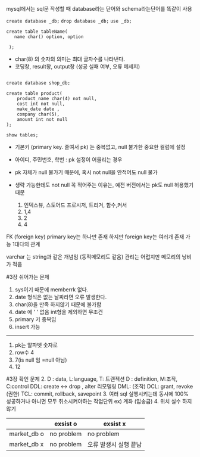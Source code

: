mysql에서는 sql문 작성할 때 database라는 단어와 schema라는단어를 똑같이 사용

`create database _db;`
`drop database _db;`
`use _db;`
```
create table tableName(
   name char() option, option
 
 );
```



- char(8) 의 숫자의 의미는 최대 글자수를 나타낸다.
- 코딩창, result창, output창 (성공 실패 여부, 오류 메세지)

```

create database shop_db;

create table product(
	product_name char(4) not null,
    cost int not null,
    make_date date ,
    company char(5),
    amount int not null
);

show tables;
```


- 기본키 (primary key. 줄여서 pk) 는 중복없고, null 불가한 중요한 컬럼에 설정
- 아이디, 주민번호, 학번 : pk 설정이 어울리는 경우
- pk 자체가 null 불가기 때문에, 혹시 not null을 안적어도 null 불가
- 생략 가능한데도 not null 꼭 적어주는 이유는, 예전 버전에서는 pk도 null 허용했기 때문

	1. 인덱스뷰, 스토어드 프로시저, 트리거, 함수,커서
	2. 1,4
	3. 2
	4. 4

FK (foreign key)
primary key는 하나만 존재 하지만 foreign key는 여러개 존재 가능 1대다의 관계

varchar 는 string과 같은 개념임 (동적메모리도 같음) 관리는 어렵지만 메모리의 낭비가 적음

#3장 쉬어가는 문제
1) sys이기 때문에 memberrk 없다.
2) date 형식은 없는 날짜라면 오류 발생한다.
3) char(8)을 만족 하지않기 때문에 불가함
4) date 에 ' ' 없음 int형을 제외하면 무조건
5) primary 키 중복임
6) insert 가능
---
1) pk는 알파벳 숫자로
2) row수 4
3) 7(is null 임 =null 아님)
4) 12

#3장 확인 문제
2. 
	D : data, L:language, T: 트랜젝션
	D : definition, M:조작, C:control
	DDL: create <-> drop , alter 리모델링
	DML: (조작)
	DCL: grant, revoke (권한)
	TCL: commit, rollback, savepoint
3.  여러 sql 실행시키는데 동시에 100% 성공하거나 아니면 모두 취소시켜야하는 작업단위 ex) 계좌 (입송금)
4. 위치 실수 하지않기

|             | exsist o   | exsist x     |
| ----------- | ---------- | ------------ |
| market_db o | no problem | no problem   |
| market_db x | no problem | 오류 발생시 실행 끝남 |




